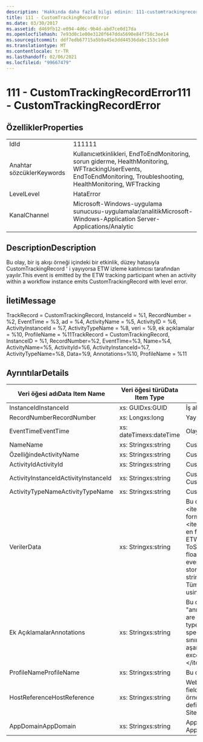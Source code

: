 ```yaml
---
description: 'Hakkında daha fazla bilgi edinin: 111-customtrackingrecor'
title: 111 - CustomTrackingRecordError
ms.date: 03/30/2017
ms.assetid: d469fb12-e094-4d6c-9b4d-abd7ce0d17da
ms.openlocfilehash: 7e93d0c1e00e3120f647dda5690e84f758c3ee14
ms.sourcegitcommit: ddf7edb67715a5b9a45e3dd44536dabc153c1de0
ms.translationtype: MT
ms.contentlocale: tr-TR
ms.lasthandoff: 02/06/2021
ms.locfileid: "99667479"
---
```

# <a name="111---customtrackingrecorderror"></a><span data-ttu-id="e69ac-103">111 - CustomTrackingRecordError</span><span class="sxs-lookup"><span data-stu-id="e69ac-103">111 - CustomTrackingRecordError</span></span>

## <a name="properties"></a><span data-ttu-id="e69ac-104">Özellikler</span><span class="sxs-lookup"><span data-stu-id="e69ac-104">Properties</span></span>  
  
|||  
|-|-|  
|<span data-ttu-id="e69ac-105">Id</span><span class="sxs-lookup"><span data-stu-id="e69ac-105">Id</span></span>|<span data-ttu-id="e69ac-106">111</span><span class="sxs-lookup"><span data-stu-id="e69ac-106">111</span></span>|  
|<span data-ttu-id="e69ac-107">Anahtar sözcükler</span><span class="sxs-lookup"><span data-stu-id="e69ac-107">Keywords</span></span>|<span data-ttu-id="e69ac-108">Kullanıcıetkinlikleri, EndToEndMonitoring, sorun giderme, HealthMonitoring, WFTracking</span><span class="sxs-lookup"><span data-stu-id="e69ac-108">UserEvents, EndToEndMonitoring, Troubleshooting, HealthMonitoring, WFTracking</span></span>|  
|<span data-ttu-id="e69ac-109">Level</span><span class="sxs-lookup"><span data-stu-id="e69ac-109">Level</span></span>|<span data-ttu-id="e69ac-110">Hata</span><span class="sxs-lookup"><span data-stu-id="e69ac-110">Error</span></span>|  
|<span data-ttu-id="e69ac-111">Kanal</span><span class="sxs-lookup"><span data-stu-id="e69ac-111">Channel</span></span>|<span data-ttu-id="e69ac-112">Microsoft-Windows-uygulama sunucusu-uygulamalar/analitik</span><span class="sxs-lookup"><span data-stu-id="e69ac-112">Microsoft-Windows-Application Server-Applications/Analytic</span></span>|  
  
## <a name="description"></a><span data-ttu-id="e69ac-113">Description</span><span class="sxs-lookup"><span data-stu-id="e69ac-113">Description</span></span>  

 <span data-ttu-id="e69ac-114">Bu olay, bir iş akışı örneği içindeki bir etkinlik, düzey hatasıyla CustomTrackingRecord ' i yayıyorsa ETW izleme katılımcısı tarafından yayılır.</span><span class="sxs-lookup"><span data-stu-id="e69ac-114">This event is emitted by the ETW tracking participant when an activity within a workflow instance emits CustomTrackingRecord with level error.</span></span>  
  
## <a name="message"></a><span data-ttu-id="e69ac-115">İleti</span><span class="sxs-lookup"><span data-stu-id="e69ac-115">Message</span></span>  

 <span data-ttu-id="e69ac-116">TrackRecord = CustomTrackingRecord, InstanceId = %1, RecordNumber = %2, EventTime = %3, ad = %4, ActivityName = %5, ActivityID = %6, ActivityInstanceId = %7, ActivityTypeName = %8, veri = %9, ek açıklamalar = %10, ProfileName = %11</span><span class="sxs-lookup"><span data-stu-id="e69ac-116">TrackRecord = CustomTrackingRecord, InstanceID = %1, RecordNumber=%2, EventTime=%3, Name=%4, ActivityName=%5, ActivityId=%6, ActivityInstanceId=%7, ActivityTypeName=%8, Data=%9, Annotations=%10, ProfileName = %11</span></span>  
  
## <a name="details"></a><span data-ttu-id="e69ac-117">Ayrıntılar</span><span class="sxs-lookup"><span data-stu-id="e69ac-117">Details</span></span>  
  
|<span data-ttu-id="e69ac-118">Veri öğesi adı</span><span class="sxs-lookup"><span data-stu-id="e69ac-118">Data Item Name</span></span>|<span data-ttu-id="e69ac-119">Veri öğesi türü</span><span class="sxs-lookup"><span data-stu-id="e69ac-119">Data Item Type</span></span>|<span data-ttu-id="e69ac-120">Description</span><span class="sxs-lookup"><span data-stu-id="e69ac-120">Description</span></span>|  
|--------------------|--------------------|-----------------|  
|<span data-ttu-id="e69ac-121">InstanceId</span><span class="sxs-lookup"><span data-stu-id="e69ac-121">InstanceId</span></span>|<span data-ttu-id="e69ac-122">xs: GUID</span><span class="sxs-lookup"><span data-stu-id="e69ac-122">xs:GUID</span></span>|<span data-ttu-id="e69ac-123">İş akışının örnek kimliği</span><span class="sxs-lookup"><span data-stu-id="e69ac-123">The instance id for the workflow</span></span>|  
|<span data-ttu-id="e69ac-124">RecordNumber</span><span class="sxs-lookup"><span data-stu-id="e69ac-124">RecordNumber</span></span>|<span data-ttu-id="e69ac-125">xs: Long</span><span class="sxs-lookup"><span data-stu-id="e69ac-125">xs:long</span></span>|<span data-ttu-id="e69ac-126">Yayınlanan kaydın sıra numarası</span><span class="sxs-lookup"><span data-stu-id="e69ac-126">The sequence number of the emitted record</span></span>|  
|<span data-ttu-id="e69ac-127">EventTime</span><span class="sxs-lookup"><span data-stu-id="e69ac-127">EventTime</span></span>|<span data-ttu-id="e69ac-128">xs: dateTime</span><span class="sxs-lookup"><span data-stu-id="e69ac-128">xs:dateTime</span></span>|<span data-ttu-id="e69ac-129">Olayın yayılışında UTC olarak zaman</span><span class="sxs-lookup"><span data-stu-id="e69ac-129">The time in UTC when the event was emitted</span></span>|  
|<span data-ttu-id="e69ac-130">Name</span><span class="sxs-lookup"><span data-stu-id="e69ac-130">Name</span></span>|<span data-ttu-id="e69ac-131">xs: String</span><span class="sxs-lookup"><span data-stu-id="e69ac-131">xs:string</span></span>|<span data-ttu-id="e69ac-132">CustomTrackingRecord adı</span><span class="sxs-lookup"><span data-stu-id="e69ac-132">The name of the CustomTrackingRecord</span></span>|  
|<span data-ttu-id="e69ac-133">Özelliğinde</span><span class="sxs-lookup"><span data-stu-id="e69ac-133">ActivityName</span></span>|<span data-ttu-id="e69ac-134">xs: String</span><span class="sxs-lookup"><span data-stu-id="e69ac-134">xs:string</span></span>|<span data-ttu-id="e69ac-135">CustomTrackingRecord ' a yayılan etkinliğin adı</span><span class="sxs-lookup"><span data-stu-id="e69ac-135">The name of the activity that emitted the CustomTrackingRecord</span></span>|  
|<span data-ttu-id="e69ac-136">ActivityId</span><span class="sxs-lookup"><span data-stu-id="e69ac-136">ActivityId</span></span>|<span data-ttu-id="e69ac-137">xs: String</span><span class="sxs-lookup"><span data-stu-id="e69ac-137">xs:string</span></span>|<span data-ttu-id="e69ac-138">CustomTrackingRecord öğesini oluşturan etkinliğin kimliği</span><span class="sxs-lookup"><span data-stu-id="e69ac-138">The id of the activity that emitted the CustomTrackingRecord</span></span>|  
|<span data-ttu-id="e69ac-139">ActivityInstanceId</span><span class="sxs-lookup"><span data-stu-id="e69ac-139">ActivityInstanceId</span></span>|<span data-ttu-id="e69ac-140">xs: String</span><span class="sxs-lookup"><span data-stu-id="e69ac-140">xs:string</span></span>|<span data-ttu-id="e69ac-141">CustomTrackingRecord öğesini oluşturan etkinliğin örnek kimliği</span><span class="sxs-lookup"><span data-stu-id="e69ac-141">The instance id of the activity that emitted the CustomTrackingRecord</span></span>|  
|<span data-ttu-id="e69ac-142">ActivityTypeName</span><span class="sxs-lookup"><span data-stu-id="e69ac-142">ActivityTypeName</span></span>|<span data-ttu-id="e69ac-143">xs: String</span><span class="sxs-lookup"><span data-stu-id="e69ac-143">xs:string</span></span>|<span data-ttu-id="e69ac-144">CustomTrackingRecord ' a yayılan etkinliğin adı</span><span class="sxs-lookup"><span data-stu-id="e69ac-144">The name of the activity that emitted the CustomTrackingRecord</span></span>|  
|<span data-ttu-id="e69ac-145">Veriler</span><span class="sxs-lookup"><span data-stu-id="e69ac-145">Data</span></span>|<span data-ttu-id="e69ac-146">xs: String</span><span class="sxs-lookup"><span data-stu-id="e69ac-146">xs:string</span></span>|<span data-ttu-id="e69ac-147">Bu olayla izlenen veriler.</span><span class="sxs-lookup"><span data-stu-id="e69ac-147">The data that was tracked with this event.</span></span>  <span data-ttu-id="e69ac-148">Değerler, dataValue biçimindeki bir XML öğesinde depolanır \<items> \< item  name = "dataName" type="System.String"> \</item> \</items> .</span><span class="sxs-lookup"><span data-stu-id="e69ac-148">The values are stored in an xml element in the format \<items>\< item  name = "dataName" type="System.String">dataValue\</item>\</items>.</span></span>  <span data-ttu-id="e69ac-149">Hiçbir veri izlenmediyse dize içerir \<items/> .</span><span class="sxs-lookup"><span data-stu-id="e69ac-149">If no data was tracked then the string contains \<items/>.</span></span> <span data-ttu-id="e69ac-150">ETW olay boyutu ETW arabellek boyutu veya bir ETW olayı için en fazla yük ile sınırlıdır.</span><span class="sxs-lookup"><span data-stu-id="e69ac-150">The ETW event size is limited by the ETW buffer size or the max payload for an ETW event.</span></span> <span data-ttu-id="e69ac-151">Olayın boyutu ETW sınırlarını aşarsa, ek açıklamaları bırakarak ve veri değeri \<items> .. \</items> . ile değiştirilerek olay kesilir.  Aşağıdaki türler, ToString () tarafından döndürülen değerleri olarak depolanır. dize, Char, bool, int, Short, Long, uint, ushort, ulong, System. Single, float, Double, System. Guid, System. DateTimeOffset, System. DateTime.</span><span class="sxs-lookup"><span data-stu-id="e69ac-151">If the size of the event exceeds the ETW limits, then the event is truncated by dropping the annotations and replacing the data value with \<items>...\</items>.  The following types are stored as their value as returned by ToString(); string,char,bool,int,short,long,uint,ushort,ulong,System.Single,float,double,System.Guid,System.DateTimeOffset,System.DateTime.</span></span>  <span data-ttu-id="e69ac-152">Tüm diğer türler System. Runtime. Serialization. NetDataContractSerializer kullanılarak serileştirilir.</span><span class="sxs-lookup"><span data-stu-id="e69ac-152">All other types are serialized using System.Runtime.Serialization.NetDataContractSerializer.</span></span>|  
|<span data-ttu-id="e69ac-153">Ek Açıklamalar</span><span class="sxs-lookup"><span data-stu-id="e69ac-153">Annotations</span></span>|<span data-ttu-id="e69ac-154">xs: String</span><span class="sxs-lookup"><span data-stu-id="e69ac-154">xs:string</span></span>|<span data-ttu-id="e69ac-155">Bu olaya eklenen ek açıklamalar.</span><span class="sxs-lookup"><span data-stu-id="e69ac-155">The annotations that were added to this event.</span></span>  <span data-ttu-id="e69ac-156">Değerler, \<items> \< item  name = "annotationName" type="System.String"> annotationValue biçiminde bir XML öğesinde depolanır \</item> \</items> .</span><span class="sxs-lookup"><span data-stu-id="e69ac-156">The values are stored in an xml element in the format \<items>\< item  name = "annotationName" type="System.String">annotationValue\</item>\</items>.</span></span>  <span data-ttu-id="e69ac-157">Ek açıklama belirtilmemişse dize içerir \<items/> .</span><span class="sxs-lookup"><span data-stu-id="e69ac-157">If no annotations are specified then the string contains \<items/>.</span></span> <span data-ttu-id="e69ac-158">ETW olay boyutu ETW arabellek boyutu veya bir ETW olayı için en fazla yük ile sınırlıdır.</span><span class="sxs-lookup"><span data-stu-id="e69ac-158">The ETW event size is limited by the ETW buffer size or the max payload for an ETW event.</span></span> <span data-ttu-id="e69ac-159">Olayın boyutu ETW sınırlarını aşarsa, ek açıklamaları bırakarak ve ek açıklama değeri... ile değiştirilerek olay kesilir \<items> \</items> .</span><span class="sxs-lookup"><span data-stu-id="e69ac-159">If the size of the event exceeds the ETW limits, then the event is truncated by dropping the annotations and replacing the annotation value with \<items>...\</items>.</span></span>|  
|<span data-ttu-id="e69ac-160">ProfileName</span><span class="sxs-lookup"><span data-stu-id="e69ac-160">ProfileName</span></span>|<span data-ttu-id="e69ac-161">xs: String</span><span class="sxs-lookup"><span data-stu-id="e69ac-161">xs:string</span></span>|<span data-ttu-id="e69ac-162">Bu olayla sonuçlanan ad veya izleme profili</span><span class="sxs-lookup"><span data-stu-id="e69ac-162">The name or the tracking profile that resulted in this event being emitted</span></span>|  
|<span data-ttu-id="e69ac-163">HostReference</span><span class="sxs-lookup"><span data-stu-id="e69ac-163">HostReference</span></span>|<span data-ttu-id="e69ac-164">xs: String</span><span class="sxs-lookup"><span data-stu-id="e69ac-164">xs:string</span></span>|<span data-ttu-id="e69ac-165">Web 'de barındırılan hizmetler için, bu alan hizmeti Web hiyerarşisinde benzersiz olarak tanımlar.</span><span class="sxs-lookup"><span data-stu-id="e69ac-165">For web hosted services, this field uniquely identifies the service in the web hierarchy.</span></span>  <span data-ttu-id="e69ac-166">Biçimi ' Web sitesi adı uygulama sanal yolu&#124;hizmet sanal yolu&#124;HizmetAdı ' örneği: ' Default Web site/Hesaplatokıpplication&#124;/Hesaplatorservice.exe&#124;Hesaplatorservice ' olarak tanımlanmıştır</span><span class="sxs-lookup"><span data-stu-id="e69ac-166">Its format is defined as 'Web Site Name Application Virtual Path&#124;Service Virtual Path&#124;ServiceName' Example: 'Default Web Site/CalculatorApplication&#124;/CalculatorService.svc&#124;CalculatorService'</span></span>|  
|<span data-ttu-id="e69ac-167">AppDomain</span><span class="sxs-lookup"><span data-stu-id="e69ac-167">AppDomain</span></span>|<span data-ttu-id="e69ac-168">xs: String</span><span class="sxs-lookup"><span data-stu-id="e69ac-168">xs:string</span></span>|<span data-ttu-id="e69ac-169">AppDomain. CurrentDomain. FriendlyName tarafından döndürülen dize.</span><span class="sxs-lookup"><span data-stu-id="e69ac-169">The string returned by AppDomain.CurrentDomain.FriendlyName.</span></span>|
